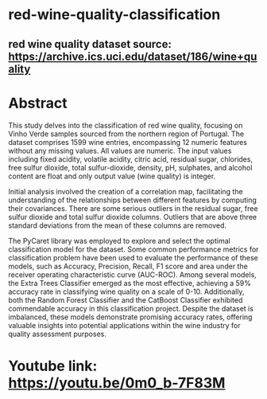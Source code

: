 # red-wine-quality-classification
## red wine quality dataset source: https://archive.ics.uci.edu/dataset/186/wine+quality 

# Abstract
This study delves into the classification of red wine quality, focusing on Vinho Verde samples sourced from the northern region of Portugal. The dataset comprises 1599 wine entries, encompassing 12 numeric features without any missing values. All values are numeric. The input values including fixed acidity, volatile acidity, citric acid, residual sugar, chlorides, free sulfur dioxide, total sulfur-dioxide, density, pH, sulphates, and alcohol content are float and only output value (wine quality) is integer. 

Initial analysis involved the creation of a correlation map, facilitating the understanding of the relationships between different features by computing their covariances. There are some serious outliers in the residual sugar, free sulfur dioxide and total sulfur dioxide columns. Outliers that are above three standard deviations from the mean of these columns are removed.

The PyCaret library was employed to explore and select the optimal classification model for the dataset. Some common performance metrics for classification problem have been used to evaluate the performance of these models, such as Accuracy, Precision, Recall, F1 score and area under the receiver operating characteristic curve (AUC-ROC). Among several models, the Extra Trees Classifier emerged as the most effective, achieving a 59% accuracy rate in classifying wine quality on a scale of 0-10. Additionally, both the Random Forest Classifier and the CatBoost Classifier exhibited commendable accuracy in this classification project. Despite the dataset is imbalanced, these models demonstrate promising accuracy rates, offering valuable insights into potential applications within the wine industry for quality assessment purposes.

# Youtube link: https://youtu.be/0m0_b-7F83M
